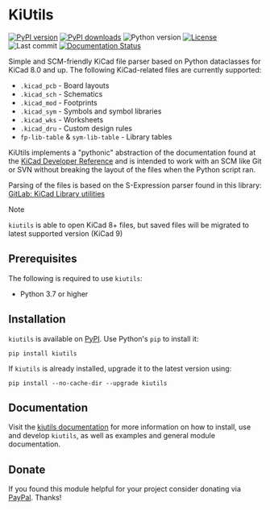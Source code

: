 # KiUtils

[![PyPI version](https://img.shields.io/pypi/v/kiutils)](https://pypi.org/project/kiutils)
[![PyPI downloads](https://img.shields.io/pypi/dm/kiutils.svg)](https://pypistats.org/packages/kiutils)
![Python version](https://img.shields.io/pypi/pyversions/kiutils)
[![License](https://img.shields.io/github/license/mvnmgrx/kiutils)](https://github.com/mvnmgrx/kiutils/blob/master/LICENSE)
![Last commit](https://img.shields.io/github/last-commit/mvnmgrx/kiutils)
[![Documentation Status](https://readthedocs.org/projects/kiutils/badge/?version=latest)](https://kiutils.readthedocs.io/en/latest/?badge=latest)

Simple and SCM-friendly KiCad file parser based on Python dataclasses for KiCad 8.0
and up. The following KiCad-related files are currently supported:
- `.kicad_pcb` - Board layouts
- `.kicad_sch` - Schematics
- `.kicad_mod` - Footprints
- `.kicad_sym` - Symbols and symbol libraries
- `.kicad_wks` - Worksheets
- `.kicad_dru` - Custom design rules
- `fp-lib-table` & `sym-lib-table` - Library tables

KiUtils implements a "pythonic" abstraction of the documentation found at the
[KiCad Developer Reference](https://dev-docs.kicad.org/en/file-formats/) and is
intended to work with an SCM like Git or SVN without breaking the layout of the
files when the Python script ran.

Parsing of the files is based on the S-Expression parser found in this library:
[GitLab: KiCad Library utilities](https://gitlab.com/kicad/libraries/kicad-library-utils)

> [!NOTE]
>
> `kiutils` is able to open KiCad 8+ files, but saved files will be migrated to latest supported version (KiCad 9) 

## Prerequisites
The following is required to use `kiutils`:
- Python 3.7 or higher

## Installation
``kiutils`` is available on [PyPI](https://pypi.org/project/kiutils/). Use Python's `pip`
to install it:
```
pip install kiutils
```

If ``kiutils`` is already installed, upgrade it to the latest version using:
```
pip install --no-cache-dir --upgrade kiutils
```

## Documentation
Visit the [kiutils documentation](https://kiutils.readthedocs.io/) for more information on how to 
install, use and develop `kiutils`, as well as examples and general module documentation.

## Donate
If you found this module helpful for your project consider donating via
[PayPal](https://paypal.me/mrvnmgr). Thanks!
